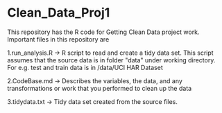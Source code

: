 Clean_Data_Proj1
================

This repository has the R code for Getting Clean Data project work. Important files in this repository are
	
1.run_analysis.R -> R script to read and create a tidy data set.
		    This script assumes that the source data is in  folder "data" under working directory.
		    For e.g. test and train data is in <working dir>/data/UCI HAR Dataset

2.CodeBase.md -> Describes the variables, the data, and any transformations or work that you performed to 
		 clean up the data

3.tidydata.txt -> Tidy data set created from the source files.

			 
